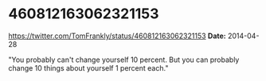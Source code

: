 # 460812163062321153
https://twitter.com/TomFrankly/status/460812163062321153
**Date:** 2014-04-28

"You probably can't change yourself 10 percent. But you can probably change 10 things about yourself 1 percent each."
